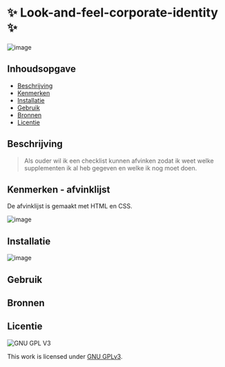 
# ✨ Look-and-feel-corporate-identity ✨

![image](https://user-images.githubusercontent.com/112861261/208646014-b4f8a585-d508-4113-b0b1-efb22a608a7d.png)


## Inhoudsopgave

  * [Beschrijving](#beschrijving)
  * [Kenmerken](#kenmerken)
  * [Installatie](#installatie)
  * [Gebruik](#gebruik)
  * [Bronnen](#bronnen)
  * [Licentie](#licentie)

## Beschrijving
> Als ouder wil ik een checklist kunnen afvinken zodat ik weet welke supplementen ik al heb gegeven en welke ik nog moet doen.

## Kenmerken - afvinklijst

De afvinklijst is gemaakt met HTML en CSS.

![image](https://user-images.githubusercontent.com/112861261/208649770-5f7af997-0f58-4961-a7b1-bc1df33a47aa.png)






## Installatie
![image](https://user-images.githubusercontent.com/112861261/208648466-cfd49396-45b7-484a-a55c-e5815a7ee451.png)



## Gebruik

## Bronnen

## Licentie

![GNU GPL V3](https://www.gnu.org/graphics/gplv3-127x51.png)

This work is licensed under [GNU GPLv3](./LICENSE).
